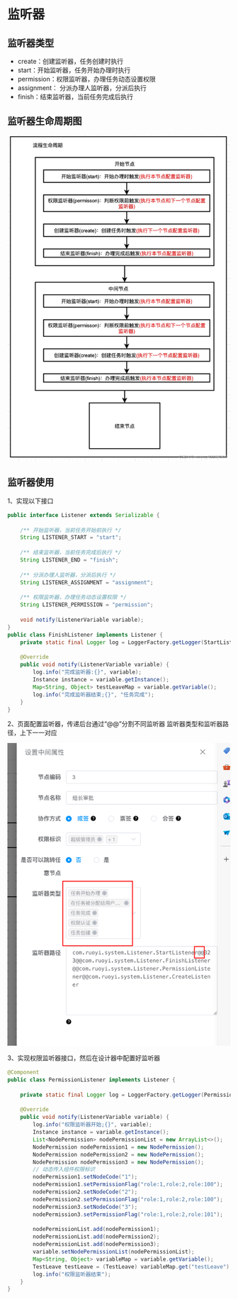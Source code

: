 # 监听器

## 监听器类型
- create：创建监听器，任务创建时执行
- start：开始监听器，任务开始办理时执行
- permission：权限监听器，办理任务动态设置权限
- assignment： 分派办理人监听器，分派后执行
- finish：结束监听器，当前任务完成后执行

## 监听器生命周期图
![listenerLife.png](..%2F.vuepress%2Fpublic%2FlistenerLife.png)

## 监听器使用
1、实现以下接口
```java
public interface Listener extends Serializable {

    /** 开始监听器，当前任务开始前执行 */
    String LISTENER_START = "start";

    /** 结束监听器，当前任务完成后执行 */
    String LISTENER_END = "finish";

    /** 分派办理人监听器，分派后执行 */
    String LISTENER_ASSIGNMENT = "assignment";

    /** 权限监听器，办理任务动态设置权限 */
    String LISTENER_PERMISSION = "permission";

    void notify(ListenerVariable variable);
}
public class FinishListener implements Listener {
    private static final Logger log = LoggerFactory.getLogger(StartListener.class);

    @Override
    public void notify(ListenerVariable variable) {
        log.info("完成监听器:{}", variable);
        Instance instance = variable.getInstance();
        Map<String, Object> testLeaveMap = variable.getVariable();
        log.info("完成监听器结束;{}", "任务完成");
    }
}
```


2、页面配置监听器，传递后台通过“@@”分割不同监听器
监听器类型和监听器路径，上下一一对应

![listenerUse.png](..%2F.vuepress%2Fpublic%2FlistenerUse.png)


3、实现权限监听器接口，然后在设计器中配置好监听器
```java
@Component
public class PermissionListener implements Listener {

    private static final Logger log = LoggerFactory.getLogger(PermissionListener.class);

    @Override
    public void notify(ListenerVariable variable) {
        log.info("权限监听器开始;{}", variable);
        Instance instance = variable.getInstance();
        List<NodePermission> nodePermissionList = new ArrayList<>();
        NodePermission nodePermission1 = new NodePermission();
        NodePermission nodePermission2 = new NodePermission();
        NodePermission nodePermission3 = new NodePermission();
        // 动态传入组件权限标识
        nodePermission1.setNodeCode("1");
        nodePermission1.setPermissionFlag("role:1,role:2,role:100");
        nodePermission2.setNodeCode("2");
        nodePermission2.setPermissionFlag("role:1,role:2,role:100");
        nodePermission3.setNodeCode("3");
        nodePermission3.setPermissionFlag("role:1,role:2,role:101");

        nodePermissionList.add(nodePermission1);
        nodePermissionList.add(nodePermission2);
        nodePermissionList.add(nodePermission3);
        variable.setNodePermissionList(nodePermissionList);
        Map<String, Object> variableMap = variable.getVariable();
        TestLeave testLeave = (TestLeave) variableMap.get("testLeave");
        log.info("权限监听器结束");
    }
}
```